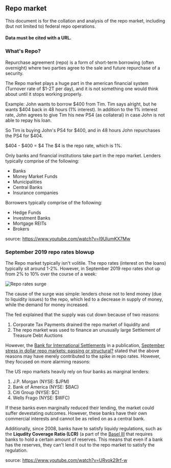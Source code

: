 ## Repo market

This document is for the collation and analysis of the repo market, including (but not limited to) federal repo operations.

#### Data must be cited with a URL. 


### What's Repo?

Repurchase agreement (repo) is a form of short-term borrowing (often overnight) where two parties agree to the sale and future repurchase of a security.

The Repo market plays a huge part in the american financial system (Turnover rate of $1-2T per day), and it is not something one would think about until it stops working properly.  

Example:
John wants to borrow $400 from Tim. Tim says alright, but he wants $404 back in 48 hours (1% interest). In addition to the 1% interest rate, John agrees to give Tim his new PS4 (as collateral) in case John is not able to repay his loan.

So Tim is buying John's PS4 for $400, and in 48 hours John repurchases the PS4 for $404.

$404 - $400 = $4
The $4 is the repo rate, which is 1%.

Only banks and financial institutions take part in the repo market. Lenders typically comprise of the following:

- Banks
- Money Market Funds
- Municipalities
- Central Banks
- Insurance companies

Borrowers typically comprise of the following:

- Hedge Funds
- Investment Banks
- Mortgage REITs
- Brokers

source: https://www.youtube.com/watch?v=I9UIumKX7Mw

### September 2019 repo rates blowup

The Repo market typically isn't volitile. The repo rates (interest on the loans) typically sit around 1-2%. However, in September 2019 repo rates shot up from 2% to 10% over the course of a week:

![Repo rates surge](https://i.imgur.com/yx1XEdk.png)

The cause of the surge was simple: lenders chose not to lend money (due to liquidity issues) to the repo, which led to a decrease in supply of money, while the demand for money increased.

The fed explained that the supply was cut down because of two reasons:

1. Corporate Tax Payments drained the repo market of liquidity and
2. The repo market was used to finance an unusually large Settlement of Treasure Debt Auctions

However, the [Bank for International Settlements](https://www.bis.org/) in a publication, [September stress in dollar repo markets: passing or structural?](https://www.bis.org/publ/qtrpdf/r_qt1912v.htm) stated that the above reasons may have merely contributed to the spike in repo rates. However, they focused on more alarming reasons:

The US repo markets heavily rely on four banks as marginal lenders:

1. J.P. Morgan (NYSE: $JPM)
2. Bank of America (NYSE: $BAC)
3. Citi Group (NYSE: $C)
4. Wells Frago (NYSE: $WFC)

If these banks even marginally reduced their lending, the market could suffer devestating outcomes. However, these banks have their own commercial interests and cannot be as relied on as a central bank.

Additionally, since 2008, banks have to satisfy liquidy regulations, such as the **Liqudity Coverage Ratio (LCR)** (a part of the [Basel III](https://www.bis.org/bcbs/basel3.htm) that requires banks to hold a certain amount of reserves. This means that even if a bank has the reserves, they can't lend it out to the repo market to satisfy the regulation.

source: https://www.youtube.com/watch?v=URvok29rf-w
